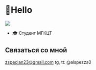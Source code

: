 # 👋Hello 


<image src="C:\Users\user\Videos\new\arima_gif.gif">

- 🎓 Студент МГКЦТ


## Связаться со мной
zspecian23@gmail.com
tg, tt: @alspezza0

